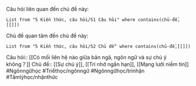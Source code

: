 Câu hỏi liên quan đến chủ đề này:
```dataview
List from "5 Kiến thức, câu hỏi/51 Câu hỏi" where contains(chủ-đề,[[]]) 
```

Chủ đề quan tâm đến chủ đề này:
```dataview
List from "5 Kiến thức, câu hỏi/52 Chủ đề" where contains(chủ-đề,[[]]) 
```

Câu hỏi:: [[Có mối liên hệ nào giữa bản ngã, ngôn ngữ và sự chú ý không？]] 
Chủ đề:: [[Sự chú ý]], [[Trí nhớ ngắn hạn]], [[Mạng lưới niềm tin]]
#Ngônngữhọc #Triếthọc/ngônngữ #Ngônngữhọc/trinhận #Tâmlýhọc/nhậnthức 
